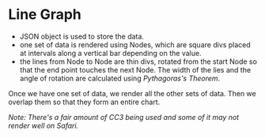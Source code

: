 # Line Graph

- JSON object is used to store the data.
- one set of data is rendered using Nodes, which are square divs placed at intervals along a vertical bar depending on the value.
- the lines from Node to Node are thin divs, rotated from the start Node so that the end point touches the next Node. The width of the lies and the angle of rotation are calculated using *Pythagoras's Theorem*.

Once we have one set of data, we render all the other sets of data. Then we overlap them so that they form an entire chart.

*Note: There's a fair amount of CC3 being used and some of it may not render well on Safari.*
